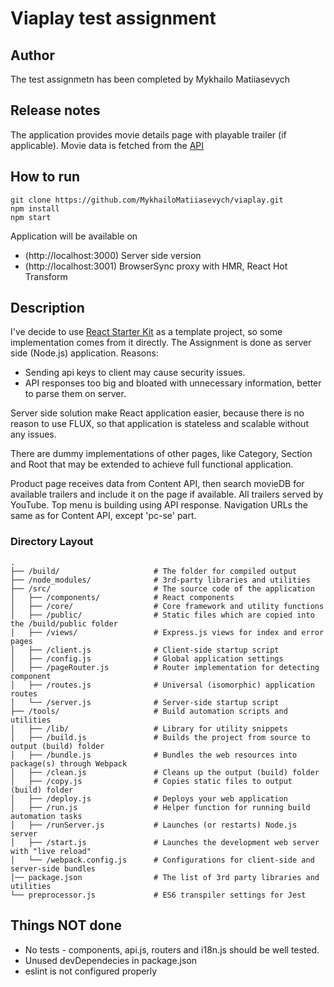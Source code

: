 # Viaplay test assignment

## Author

The test assignmetn has been completed by Mykhailo Matiiasevych

## Release notes

The application provides movie details page with playable trailer (if applicable). Movie data is fetched from the [API](https://content.viaplay.se)

## How to run

```
git clone https://github.com/MykhailoMatiiasevych/viaplay.git
npm install
npm start
```

Application will be available on
 
 - (http://localhost:3000) Server side version
 - (http://localhost:3001) BrowserSync proxy with HMR, React Hot Transform 
 
## Description
 
  I've decide to use [React Starter Kit](https://www.reactstarterkit.com/) as a template project, so some implementation comes from it directly.
  The Assignment is done as server side (Node.js) application. Reasons:
  
  - Sending api keys to client may cause security issues.
  - API responses too big and bloated with unnecessary information, better to parse them on server.
  
  Server side solution make React application easier, because there is no reason to use FLUX, so that application is stateless and scalable without any issues. 
    
  There are dummy implementations of other pages, like Category, Section and Root that may be extended to achieve full functional application.
  
  Product page receives data from Content API, then search movieDB for available trailers and include it on the page if available. All trailers served by YouTube.
  Top menu is building using API response.
  Navigation URLs the same as for Content API, except 'pc-se' part.
  
### Directory Layout

```
.
├── /build/                     # The folder for compiled output
├── /node_modules/              # 3rd-party libraries and utilities
├── /src/                       # The source code of the application
│   ├── /components/            # React components
│   ├── /core/                  # Core framework and utility functions
│   ├── /public/                # Static files which are copied into the /build/public folder
│   ├── /views/                 # Express.js views for index and error pages
│   ├── /client.js              # Client-side startup script
│   ├── /config.js              # Global application settings
│   ├── /pageRouter.js          # Router implementation for detecting component
│   ├── /routes.js              # Universal (isomorphic) application routes
│   └── /server.js              # Server-side startup script
├── /tools/                     # Build automation scripts and utilities
│   ├── /lib/                   # Library for utility snippets
│   ├── /build.js               # Builds the project from source to output (build) folder
│   ├── /bundle.js              # Bundles the web resources into package(s) through Webpack
│   ├── /clean.js               # Cleans up the output (build) folder
│   ├── /copy.js                # Copies static files to output (build) folder
│   ├── /deploy.js              # Deploys your web application
│   ├── /run.js                 # Helper function for running build automation tasks
│   ├── /runServer.js           # Launches (or restarts) Node.js server
│   ├── /start.js               # Launches the development web server with "live reload"
│   └── /webpack.config.js      # Configurations for client-side and server-side bundles
│── package.json                # The list of 3rd party libraries and utilities
└── preprocessor.js             # ES6 transpiler settings for Jest
```

## Things NOT done

 - No tests - components, api.js, routers and i18n.js should be well tested. 
 - Unused devDependecies in package.json
 - eslint is not configured properly
